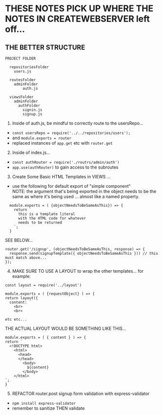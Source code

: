 # THESE NOTES PICK UP WHERE THE NOTES IN CREATEWEBSERVER left off...

## THE BETTER STRUCTURE

```
PROJECT FOLDER
    
  repositoriesFolder
    users.js

  routesFolder
    adminFolder
        auth.js

  viewsFolder
    adminFolder
      authFolder
        signin.js
        signup.js

```

1) Inside of auth.js, be mindful to correctly route to the usersRepo...  
  - `const usersRepo = require('../../repositories/users');`  
  - and `module.exports = router`
  - replaced instances of `app.get` etc with `router.get`

2) Inside of index.js...  
  - `const authRouter = require('./routrs/admin/auth')`
  - `app.use(authRouter)` to gain access to the subroutes
  
3) Create Some Basic HTML Templates in VIEWS ...  
  - use the following for default export of "simple component"  
  NOTE: the argument that's being exported in the object needs to be the same as where it's being used ... almost like a named property. 
  ```
    module.exports = ( {objectNeedsToBeSameAsThis}) => {
      return `
        this is a template literal 
        with the HTML code for whatever 
        needs to be returned
      `;
    }
  ```  
   SEE BELOW...

  ```
  router.get('/signup', (objectNeedsToBeSameAsThis, response) => {
    response.send(signupTemplate({ objectNeedsToBeSameAsThis })) // this must match above...
  });
  ```
  
4) MAKE SURE TO USE A LAYOUT to wrap the other templates... for example:  
  ```
  const layout = require('../layout')

  module.exports = ( {requestObject} ) => {
  return layout({
    content: `
      <br>
      <br>

  etc etc...
  ```  
  THE ACTUAL LAYOUT WOULD BE SOMETHING LIKE THIS...  
  ```
  module.exports = ( { content } ) => {
  return `
    <!DOCTYPE html>  
      <html>
        <head>
        </head>
          <body>
            ${content}
          </body>
      </html>
  `;
  } 
  ```

5) REFACTOR router.post signup form validation with express-validator  
  - `npm install express-validator`  
  - remember to sanitize THEN validate